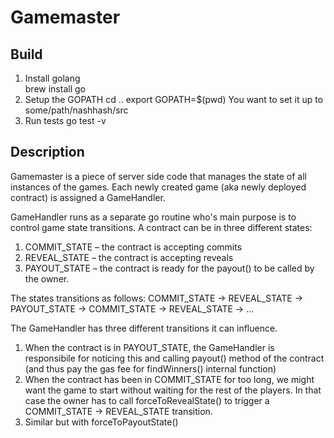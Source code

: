 # Gamemaster

## Build

1. Install golang        
        brew install go
2. Setup the GOPATH
        cd ..
        export GOPATH=$(pwd)
You want to set it up to some/path/nashhash/src
3. Run tests
        go test -v

## Description

Gamemaster is a piece of server side code that manages the state of all instances
of the games. Each newly created game (aka newly deployed contract) is assigned a GameHandler. 

GameHandler runs as a separate go routine who's main purpose is to control game state transitions.
A contract can be in three different states:
1. COMMIT_STATE – the contract is accepting commits
2. REVEAL_STATE – the contract is accepting reveals
3. PAYOUT_STATE – the contract is ready for the payout() to be called by the owner.

The states transitions as follows:
COMMIT_STATE -> REVEAL_STATE -> PAYOUT_STATE -> COMMIT_STATE -> REVEAL_STATE -> ... 

The GameHandler has three different transitions it can influence. 
1. When the contract is in PAYOUT_STATE, the GameHandler is responsibile for noticing this and
calling payout() method of the contract (and thus pay the gas fee for findWinners() internal function)
2. When the contract has been in COMMIT_STATE for too long, we might want the game to start without waiting for the rest of the players. In that case the owner has to call forceToRevealState() to 
trigger a COMMIT_STATE -> REVEAL_STATE transition.
3. Similar but with forceToPayoutState()

